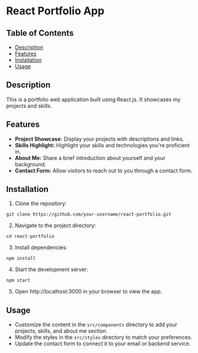 
# React Portfolio App

## Table of Contents

- [Description](#description)
- [Features](#features)
- [Installation](#installation)
- [Usage](#usage)

## Description

This is a portfolio web application built using React.js. It showcases my projects and skills.

## Features

- **Project Showcase:** Display your projects with descriptions and links.
- **Skills Highlight:** Highlight your skills and technologies you're proficient in.
- **About Me:** Share a brief introduction about yourself and your background.
- **Contact Form:** Allow visitors to reach out to you through a contact form.

## Installation

1. Clone the repository:

```
git clone https://github.com/your-username/react-portfolio.git
```

2. Navigate to the project directory:

```
cd react-portfolio
```

3. Install dependencies:

```
npm install
```

4. Start the development server:

```
npm start
```

5. Open http://localhost:3000 in your browser to view the app.

## Usage

- Customize the content in the `src/components` directory to add your projects, skills, and about me section.
- Modify the styles in the `src/styles` directory to match your preferences.
- Update the contact form to connect it to your email or backend service.
